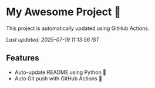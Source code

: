 # My Awesome Project 🚀

This project is automatically updated using GitHub Actions.

_Last updated: 2025-07-19 11:13:56 IST_

## Features
- Auto-update README using Python 🐍
- Auto Git push with GitHub Actions 🤖
